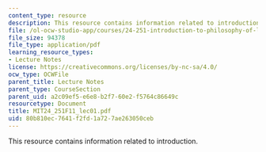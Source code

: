 ```yaml
---
content_type: resource
description: This resource contains information related to introduction.
file: /ol-ocw-studio-app/courses/24-251-introduction-to-philosophy-of-language-fall-2011/80b810ec7641f2fd1a727ae263050ceb_MIT24_251F11_lec01.pdf
file_size: 94378
file_type: application/pdf
learning_resource_types:
- Lecture Notes
license: https://creativecommons.org/licenses/by-nc-sa/4.0/
ocw_type: OCWFile
parent_title: Lecture Notes
parent_type: CourseSection
parent_uid: a2c09ef5-e6e8-b2f7-60e2-f5764c86649c
resourcetype: Document
title: MIT24_251F11_lec01.pdf
uid: 80b810ec-7641-f2fd-1a72-7ae263050ceb
---
```

This resource contains information related to introduction.